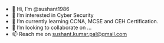 - 👋 Hi, I’m @sushant1986
- 👀 I’m interested in Cyber Security
- 🌱 I’m currently learning CCNA, MCSE and CEH Certification.
- 💞️ I’m looking to collaborate on ...
- 📫 Reach me on sushant.kumar.pal@gmail.com

<!---
sushant1986/sushant1986 is a ✨ special ✨ repository because its `README.md` (this file) appears on your GitHub profile.
You can click the Preview link to take a look at your changes.
--->
